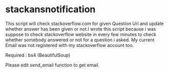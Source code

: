 stackansnotification
====================

This script will check stackoverflow.com for given Question Url and update whether answer has been given or not.I wrote this script because i was suppose to check stackoverflow website in every few minutes to check whether somebody answered or not for a question i asked. My current Email was not registered with my stackoverflow account too.

Required :  bs4  (BeautifulSoup)

Please edit send_email function to get email.
